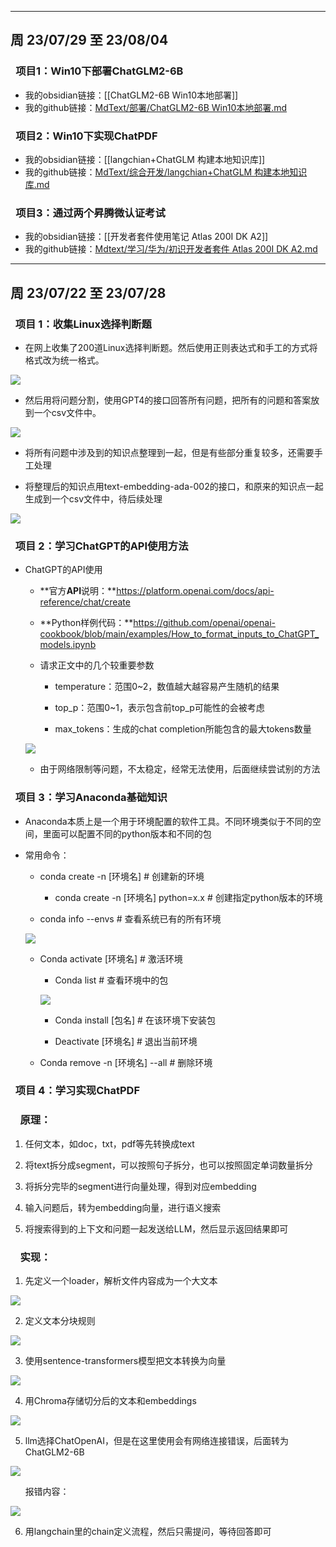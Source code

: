 ------
## 周 23/07/29 至 23/08/04

### &ensp;项目1：Win10下部署ChatGLM2-6B

- 我的obsidian链接：[[ChatGLM2-6B Win10本地部署]]
- 我的github链接：[MdText/部署/ChatGLM2-6B Win10本地部署.md](https://github.com/GeraldIAD/MdText/blob/main/%E9%83%A8%E7%BD%B2/ChatGLM2-6B%20Win10%E6%9C%AC%E5%9C%B0%E9%83%A8%E7%BD%B2.md)

### &ensp;项目2：Win10下实现ChatPDF

- 我的obsidian链接：[[langchian+ChatGLM 构建本地知识库]]
- 我的github链接：[MdText/综合开发/langchian+ChatGLM 构建本地知识库.md](https://github.com/GeraldIAD/MdText/blob/fcaf27ddd458625c65361ff974b4be338ea9f1df/%E7%BB%BC%E5%90%88%E5%BC%80%E5%8F%91/langchian%2BChatGLM%20%E6%9E%84%E5%BB%BA%E6%9C%AC%E5%9C%B0%E7%9F%A5%E8%AF%86%E5%BA%93.md)

### &ensp;项目3：通过两个昇腾微认证考试

- 我的obsidian链接：[[开发者套件使用笔记 Atlas 200I DK A2]]
- 我的github链接：[Mdtext/学习/华为/初识开发者套件 Atlas 200I DK A2.md](https://github.com/GeraldIAD/MdText/blob/06ff37406d6736a9333e8ebab3a9c6260caa6e65/%E5%AD%A6%E4%B9%A0/%E5%8D%8E%E4%B8%BA/%E5%88%9D%E8%AF%86%E5%BC%80%E5%8F%91%E8%80%85%E5%A5%97%E4%BB%B6%20Atlas%20200I%20DK%20A2.md)

------
## 周 23/07/22 至 23/07/28

###   项目 1：收集Linux选择判断题

- 在网上收集了200道Linux选择判断题。然后使用正则表达式和手工的方式将格式改为统一格式。
    

![](https://rxoz4m0is2t.feishu.cn/space/api/box/stream/download/asynccode/?code=YjZkMGQ3NDZmOTA1NDYyYTYzZWE2MzI5NmI3MmE3YmJfdldmcTlhWkpJRVZyQXY2dmo1OWRKWVcwcDU5U1pXMGdfVG9rZW46QTZkU2JLbTJ0b25vYVR4MUlvTmNhTGhrblFjXzE2OTExMzA3MDQ6MTY5MTEzNDMwNF9WNA)

- 然后用将问题分割，使用GPT4的接口回答所有问题，把所有的问题和答案放到一个csv文件中。
    

![](https://rxoz4m0is2t.feishu.cn/space/api/box/stream/download/asynccode/?code=N2FmMjQxM2Q1NzVkNmQ2YzE5NDBkZDM1NjNjODBiZmVfa21LdFlJUkgxYW9lbko3aG9RbnViZW8ySXJkU0RNeURfVG9rZW46R2wzYWJ4OHVab0RYejZ4aTZsdmN4eG5ubmFnXzE2OTExMzA3MDQ6MTY5MTEzNDMwNF9WNA)

- 将所有问题中涉及到的知识点整理到一起，但是有些部分重复较多，还需要手工处理
    
- 将整理后的知识点用text-embedding-ada-002的接口，和原来的知识点一起生成到一个csv文件中，待后续处理
    

![](https://rxoz4m0is2t.feishu.cn/space/api/box/stream/download/asynccode/?code=Mzg2MzQ2M2Y0NmE2NDhhYTQ4NWZmYzkyZTc4YTQ2YzFfZ25TcjlkdFdtc01yeDk2ZW82alhUNDVlOW16MGtySk9fVG9rZW46WGZ3RmIzbHV3b2tYNFF4RmNtcmMwMG1nbmVmXzE2OTExMzA3MDQ6MTY5MTEzNDMwNF9WNA)

###   项目 2：学习ChatGPT的API使用方法

- ChatGPT的API使用
    
    - **官方****API****说明：**https://platform.openai.com/docs/api-reference/chat/create
        
    - **Python样例代码：**https://github.com/openai/openai-cookbook/blob/main/examples/How_to_format_inputs_to_ChatGPT_models.ipynb
        
    - 请求正文中的几个较重要参数
        
        - temperature：范围0~2，数值越大越容易产生随机的结果
            
        - top_p：范围0~1，表示包含前top_p可能性的会被考虑
            
        - max_tokens：生成的chat completion所能包含的最大tokens数量
            
    
    ![](https://rxoz4m0is2t.feishu.cn/space/api/box/stream/download/asynccode/?code=MmU3NTliODI5ZjdmYTE0YTIyMTJmMTViNzYxNDhjMGNfQm8wYlVmMzIxQWNMSmx3OFNiYjBJeGJxdGdWN0Fjek9fVG9rZW46RnFXNmJGanFQbzhQN0l4bE55R2M1YnY3bkhiXzE2OTExMzA3MDQ6MTY5MTEzNDMwNF9WNA)
    
    - 由于网络限制等问题，不太稳定，经常无法使用，后面继续尝试别的方法
        

###   项目 3：学习Anaconda基础知识

- Anaconda本质上是一个用于环境配置的软件工具。不同环境类似于不同的空间，里面可以配置不同的python版本和不同的包
    
- 常用命令：
    
    - conda create -n [环境名] # 创建新的环境
        
        - conda create -n [环境名] python=x.x # 创建指定python版本的环境
            
    - conda info --envs # 查看系统已有的所有环境
        
    
    ![](https://rxoz4m0is2t.feishu.cn/space/api/box/stream/download/asynccode/?code=OWRlODY2M2JiNDcyOTQ1MDBiMWRjOGRiYWJiNjQzMDdfd0VWdXdXOWdjQURLbFVlcG1vUmR3VFBlcFY2eVhDaHFfVG9rZW46QWhyamI1TndYb0ZTS0p4MFhrWGNsRDZ2bndkXzE2OTExMzA3MDQ6MTY5MTEzNDMwNF9WNA)
    
    - Conda activate [环境名] # 激活环境
        
        - Conda list # 查看环境中的包
            
        
        ![](https://rxoz4m0is2t.feishu.cn/space/api/box/stream/download/asynccode/?code=MDY4NGE2YjFhOTE0MTQxNTdlN2I4ZWY3MDhhMjkyOThfbVhpclJHaDkyMjBzZ2l0eEdUT3dBWkRrN01XS2MzRG1fVG9rZW46VG1wVWI0U01hb2MzZVR4OTY0OWM2WVp4bnpoXzE2OTExMzA3MDQ6MTY5MTEzNDMwNF9WNA)
        
        - Conda install [包名] # 在该环境下安装包
            
        - Deactivate [环境名] # 退出当前环境
            
    - Conda remove -n [环境名] --all # 删除环境
        

###   项目 4：学习实现ChatPDF

###     原理：

1. 任何文本，如doc，txt，pdf等先转换成text
    
2. 将text拆分成segment，可以按照句子拆分，也可以按照固定单词数量拆分
    
3. 将拆分完毕的segment进行向量处理，得到对应embedding
    
4. 输入问题后，转为embedding向量，进行语义搜索
    
5. 将搜索得到的上下文和问题一起发送给LLM，然后显示返回结果即可
    

###     实现：

1. 先定义一个loader，解析文件内容成为一个大文本
    

![](https://rxoz4m0is2t.feishu.cn/space/api/box/stream/download/asynccode/?code=YmM5N2YyZWNjOGI3N2Y5Y2IxMTZhMWJjOTRhMGMxYjhfWkhnV3V3SUNNWmJCeVVPOUdxOWw1azREbmZmMzh2OHFfVG9rZW46SVNKZWJQeVdob21UZEF4TjM1OWNHaXBHbnVjXzE2OTExMzA3MDQ6MTY5MTEzNDMwNF9WNA)

2. 定义文本分块规则
    

![](https://rxoz4m0is2t.feishu.cn/space/api/box/stream/download/asynccode/?code=MDk0ZmNlNjYxOTU0NTM4ZDdiZjNkZTEzYWQxYTQ4ZThfV1FsZ3dURlNEdUVuQ2h1SkJBOG0zM2VTNWxqclBSVUNfVG9rZW46TnR4VWJFTmlxb1dRRmR4VDN5TmNzb05abkRRXzE2OTExMzA3MDQ6MTY5MTEzNDMwNF9WNA)

3. 使用sentence-transformers模型把文本转换为向量
    

![](https://rxoz4m0is2t.feishu.cn/space/api/box/stream/download/asynccode/?code=MTJjNjAxZjJmYmFjZjRiYmY2OTFkYzRjMDg4ZjczN2FfZHV2YU9TRWhqSkRPallnMmdwOVFkazJudHU0b2F1aDNfVG9rZW46RmJ6a2JTbElkb2Uxc1l4TVBaUmNaR0F5bmNZXzE2OTExMzA3MDQ6MTY5MTEzNDMwNF9WNA)

4. 用Chroma存储切分后的文本和embeddings
    

![](https://rxoz4m0is2t.feishu.cn/space/api/box/stream/download/asynccode/?code=OGNmNWY5ODdhNGFiMjE3NTA1NWI3YmM4NzA4MjVjYTdfTERKZXNzWnl2cG5leExmQ3V2dW9WSkhoekphUTVQNzVfVG9rZW46UVhFOWI0d2J5bzV1b3Z4dmVRQWNUTUhlbldjXzE2OTExMzA3MDQ6MTY5MTEzNDMwNF9WNA)

5. llm选择ChatOpenAI，但是在这里使用会有网络连接错误，后面转为ChatGLM2-6B
    

![](https://rxoz4m0is2t.feishu.cn/space/api/box/stream/download/asynccode/?code=Y2MxYzBiODg0MmUyMzVjZTJmZGExZGFjZjBjMjZjZThfTTN4blRpaVZzTHJhRDhrZFdpV0RqeXRKZXlxSzFOMURfVG9rZW46RjkyQ2JaaEMzb0pCN0Z4TnQ1ZGNEbENLbk9iXzE2OTExMzA3MDQ6MTY5MTEzNDMwNF9WNA)

      报错内容：

![](https://rxoz4m0is2t.feishu.cn/space/api/box/stream/download/asynccode/?code=ZjdkNmY2ZTUzN2I2MDBlODFlYWYxZGVhNTQ2MmE0ZjVfaWEwNmNBQXMxU3dEV2c5MGpuZ0poOXJva09KRWxIajlfVG9rZW46UVJBQmJ2eTZBbzRqamp4NXp3eGNEZXV1bk1nXzE2OTExMzA3MDQ6MTY5MTEzNDMwNF9WNA)

6. 用langchain里的chain定义流程，然后只需提问，等待回答即可